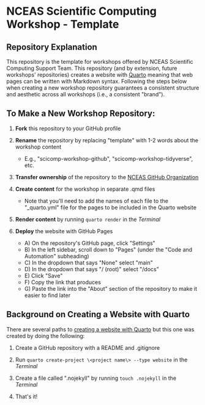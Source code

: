 # NCEAS Scientific Computing Workshop - Template

## Repository Explanation

This repository is the template for workshops offered by NCEAS Scientific Computing Support Team. This repository (and by extension, future workshops' repositories) creates a website with [Quarto](https://quarto.org/) meaning that web pages can be written with Markdown syntax. Following the steps below when creating a new workshop repository guarantees a consistent structure and aesthetic across all workshops (i.e., a consistent "brand").

## To Make a New Workshop Repository:

1. **Fork** this repository to your GitHub profile

2. **Rename** the repository by replacing "template" with 1-2 words about the workshop content
    - E.g., "scicomp-workshop-github", "scicomp-workshop-tidyverse", etc.

3. **Transfer ownership** of the repository to the [NCEAS GitHub Organization](https://github.com/NCEAS)

4. **Create content** for the workshop in separate .qmd files
    - Note that you'll need to add the names of each file to the "_quarto.yml" file for the pages to be included in the Quarto website

5. **Render content** by running `quarto render` in the *Terminal*

6. **Deploy** the website with GitHub Pages
    - A) On the repository's GitHub page, click "Settings"
    - B) In the left sidebar, scroll down to "Pages" (under the "Code and Automation" subheading)
    - C) In the dropdown that says "None" select "main"
    - D) In the dropdown that says "/ (root)" select "/docs"
    - E) Click "Save"
    - F) Copy the link that produces
    - G) Paste the link into the "About" section of the repository to make it easier to find later

## Background on Creating a Website with Quarto

There are several paths to [creating a website with Quarto](https://quarto.org/docs/websites/#:~:text=Quarto%20Websites%20are%20a%20convenient,rendering%20options%2C%20and%20visual%20style.) but this one was created by doing the following:

1. Create a GitHub repository with a README and .gitignore

2. Run `quarto create-project \<project name\> --type website` in the *Terminal*

3. Create a file called ".nojekyll" by running `touch .nojekyll` in the *Terminal*

4. That's it!
